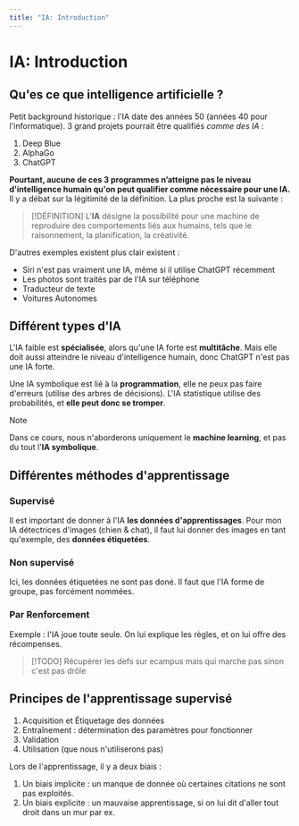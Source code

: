 ```yaml
---
title: "IA: Introduction"
---
```


# IA: Introduction

## Qu'es ce que intelligence artificielle ?

Petit background historique : l'IA date des années 50 (années 40 pour l'informatique). 3 grand projets pourrait être qualifiés *comme des IA* :

1. Deep Blue
2. AlphaGo
3. ChatGPT

**Pourtant, aucune de ces 3 programmes n’atteigne pas le niveau d'intelligence humain qu'on peut qualifier comme nécessaire pour une IA.** Il y a débat sur la légitimité de la définition. La plus proche est la suivante :

> [!DÉFINITION]
> L'**IA** désigne la possibilité pour une machine de reproduire des comportements liés aux humains, tels que le raisonnement, la planification, la créativité. 

D'autres exemples existent plus clair existent :

- Siri n'est pas vraiment une IA, même si il utilise ChatGPT récemment
- Les photos sont traités par de l'IA sur téléphone
- Traducteur de texte
- Voitures Autonomes

## Différent types d'IA

L'IA faible est **spécialisée**, alors qu'une IA forte est **multitâche**. Mais elle doit aussi atteindre le niveau d'intelligence humain, donc ChatGPT n'est pas une IA forte.

Une IA symbolique est lié à la **programmation**, elle ne peux pas faire d'erreurs (utilise des arbres de décisions). L'IA statistique utilise des probabilités, et **elle peut donc se tromper**.

> [!NOTE]
> Dans ce cours, nous n'aborderons uniquement le **machine learning**, et pas du tout l'**IA symbolique**.

## Différentes méthodes d'apprentissage

### Supervisé

Il est important de donner à l'IA **les données d'apprentissages**. Pour mon IA détectrices d'images (chien & chat), il faut lui donner des images en tant qu'exemple, des **données étiquetées**.

### Non supervisé

Ici, les données étiquetées ne sont pas doné. Il faut que l'IA forme de groupe, pas forcément nommées.

### Par Renforcement

Exemple : l'IA joue toute seule. On lui explique les règles, et on lui offre des récompenses.

> [!TODO] Récupérer les defs sur ecampus mais qui marche pas sinon c'est pas drôle


## Principes de l'apprentissage supervisé

1. Acquisition et Étiquetage des données
2. Entraînement : détermination des paramètres pour fonctionner
3. Validation
4. Utilisation (que nous n'utiliserons pas)

Lors de l'apprentissage, il y a deux biais :

1. Un biais implicite :  un manque de donnée où certaines citations ne sont pas exploités. 
2. Un biais explicite : un mauvaise apprentissage, si on lui dit d'aller tout droit dans un mur par ex.